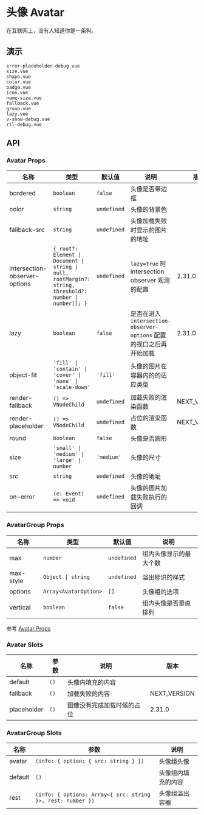 # 头像 Avatar

在互联网上，没有人知道你是一条狗。

## 演示

```demo
error-placeholder-debug.vue
size.vue
shape.vue
color.vue
badge.vue
icon.vue
name-size.vue
fallback.vue
group.vue
lazy.vue
v-show-debug.vue
rtl-debug.vue
```

## API

### Avatar Props

| 名称 | 类型 | 默认值 | 说明 | 版本 |
| --- | --- | --- | --- | --- |
| bordered | `boolean` | `false` | 头像是否带边框 |  |
| color | `string` | `undefined` | 头像的背景色 |  |
| fallback-src | `string` | `undefined` | 头像加载失败时显示的图片的地址 |  |
| intersection-observer-options | `{ root?: Element \| Document \| string \| null, rootMargin?: string, threshold?: number \| number[]; }` | `undefined` | `lazy=true` 时 intersection observer 观测的配置 | 2.31.0 |
| lazy | `boolean` | `false` | 是否在进入 `intersection-observer-options` 配置的视口之后再开始加载 | 2.31.0 |
| object-fit | `'fill' \| 'contain' \| 'cover' \| 'none' \| 'scale-down'` | `'fill'` | 头像的图片在容器内的的适应类型 |  |
| render-fallback | `() => VNodeChild` | `undefined` | 加载失败的渲染函数 | NEXT_VERSION |
| render-placeholder | `() => VNodeChild` | `undefined` | 占位的渲染函数 | NEXT_VERSION |
| round | `boolean` | `false` | 头像是否圆形 |  |
| size | `'small' \| 'medium' \| 'large' \| number` | `'medium'` | 头像的尺寸 |
| src | `string` | `undefined` | 头像的地址 |  |
| on-error | `(e: Event) => void` | `undefined` | 头像的图片加载失败执行的回调 |  |

### AvatarGroup Props

| 名称      | 类型                  | 默认值      | 说明                   |
| --------- | --------------------- | ----------- | ---------------------- |
| max       | `number`              | `undefined` | 组内头像显示的最大个数 |
| max-style | `Object \| string`    | `undefined` | 溢出标识的样式         |
| options   | `Array<AvatarOption>` | `[]`        | 头像组的选项           |
| vertical  | `boolean`             | `false`     | 组内头像是否垂直排列   |

参考 [Avatar Props](avatar#Props)

### Avatar Slots

| 名称        | 参数 | 说明                       | 版本         |
| ----------- | ---- | -------------------------- | ------------ |
| default     | `()` | 头像内填充的内容           |              |
| fallback    | `()` | 加载失败的内容             | NEXT_VERSION |
| placeholder | `()` | 图像没有完成加载时候的占位 | 2.31.0       |

### AvatarGroup Slots

| 名称 | 参数 | 说明 |
| --- | --- | --- |
| avatar | `(info: { option: { src: string } })` | 头像组头像 |
| default | `()` | 头像组内填充的内容 |
| rest | `(info: { options: Array<{ src: string }>, rest: number })` | 头像组溢出容器 |
